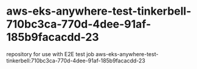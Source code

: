 # aws-eks-anywhere-test-tinkerbell-710bc3ca-770d-4dee-91af-185b9facacdd-23
repository for use with E2E test job aws-eks-anywhere-test-tinkerbell:710bc3ca-770d-4dee-91af-185b9facacdd-23
